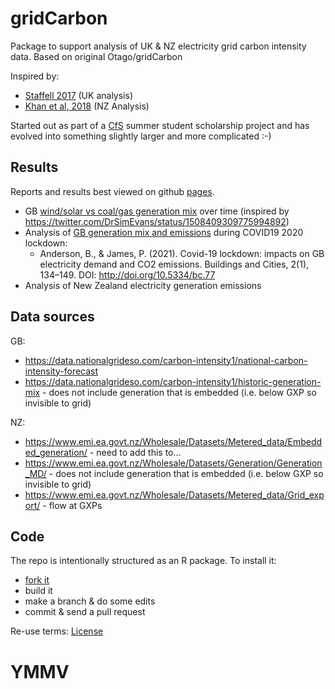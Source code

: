 # gridCarbon
Package to support analysis of UK &amp; NZ electricity grid carbon intensity data. Based on original Otago/gridCarbon

Inspired by:

 * [Staffell 2017](http://www.sciencedirect.com/science/article/pii/S0301421516307017) (UK analysis)
 * [Khan et al, 2018](http://www.sciencedirect.com/science/article/pii/S0959652618306474) (NZ Analysis)

Started out as part of a [CfS](https://cfsotago.github.io/) summer student scholarship project and has evolved into something slightly larger and more complicated :-)

## Results

Reports and results best viewed on github [pages](https://dataknut.github.io/gridCarbon/).

 * GB [wind/solar vs coal/gas generation mix](https://dataknut.github.io/gridCarbon/gbGenMixTrends.html) over time (inspired by https://twitter.com/DrSimEvans/status/1508409309775994892)
 * Analysis of [GB generation mix and emissions](https://git.soton.ac.uk/ba1e12/gbLockdownElecPaper) during COVID19 2020 lockdown:
   * Anderson, B., & James, P. (2021). Covid-19 lockdown: impacts on GB electricity demand and CO2 emissions. Buildings and Cities, 2(1), 134–149. DOI: http://doi.org/10.5334/bc.77
 * Analysis of New Zealand electricity generation emissions

## Data sources

GB:

 * https://data.nationalgrideso.com/carbon-intensity1/national-carbon-intensity-forecast
 * https://data.nationalgrideso.com/carbon-intensity1/historic-generation-mix - does not include generation that is embedded (i.e. below GXP so invisible to grid)
 
NZ:

 * https://www.emi.ea.govt.nz/Wholesale/Datasets/Metered_data/Embedded_generation/ - need to add this to...
 * https://www.emi.ea.govt.nz/Wholesale/Datasets/Generation/Generation_MD/ - does not include generation that is embedded (i.e. below GXP so invisible to grid)
 * https://www.emi.ea.govt.nz/Wholesale/Datasets/Metered_data/Grid_export/ - flow at GXPs
 
## Code

The repo is intentionally structured as an R package. To install it:

* [fork it](https://git.soton.ac.uk/SERG/workflow/-/blob/master/CONTRIBUTING.md)
* build it
* make a branch & do some edits
* commit & send a pull request

Re-use terms: [License](LICENSE)

# YMMV
